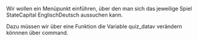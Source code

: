 Wir wollen ein Menüpunkt einführen, über den man sich das jeweilige Spiel StateCapital EnglischDeutsch aussuchen kann.


Dazu müssen wir über eine Funktion die Variable quiz_datav verändern könnnen über command.
